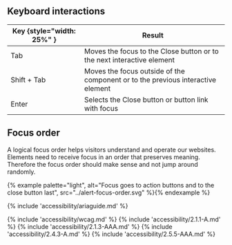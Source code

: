 
## Keyboard interactions

| Key {style="width: 25%" } | Result                                                                          |
| ------------------------- | ------------------------------------------------------------------------------- |
| Tab                       | Moves the focus to the Close button or to the next interactive element          |
| Shift + Tab               | Moves the focus outside of the component or to the previous interactive element |
| Enter                     | Selects the Close button or button link with focus                              |



## Focus order

A logical focus order helps visitors understand and operate our websites. Elements need to receive focus in an order that preserves meaning. Therefore the focus order should make sense and not jump around randomly.

{% example palette="light",
           alt="Focus goes to action buttons and to the close button last",
           src="../alert-focus-order.svg" %}{% endexample %}

{% include 'accessibility/ariaguide.md' %}

{% include 'accessibility/wcag.md' %}
{% include 'accessibility/2.1.1-A.md' %}
{% include 'accessibility/2.1.3-AAA.md' %}
{% include 'accessibility/2.4.3-A.md' %}
{% include 'accessibility/2.5.5-AAA.md' %}
